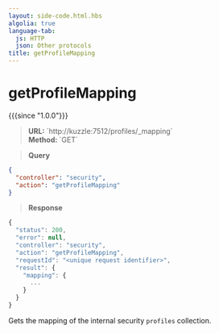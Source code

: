 ```yaml
---
layout: side-code.html.hbs
algolia: true
language-tab:
  js: HTTP
  json: Other protocols
title: getProfileMapping
---
```



# getProfileMapping

{{{since "1.0.0"}}}



<blockquote class="js">
<p>
<b>URL:</b> `http://kuzzle:7512/profiles/_mapping`  
</br><b>Method:</b> `GET`
</p>
</blockquote>

<blockquote class="json">
<p>
<b>Query</b>
</p>
</blockquote>

```json
{
  "controller": "security",
  "action": "getProfileMapping"
}
```

>**Response**

```javascript
{
  "status": 200,                     
  "error": null,                     
  "controller": "security",
  "action": "getProfileMapping",
  "requestId": "<unique request identifier>",
  "result": {
    "mapping": {
      ...
    }
  }
}
```

Gets the mapping of the internal security `profiles` collection.
